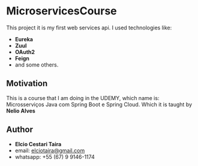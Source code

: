 # MicroservicesCourse
This project it is my first web services api. I used technologies like: 
- **Eureka** 
- **Zuul**
- **OAuth2**
- **Feign**
- and some others.

## Motivation
This is a course that I am doing in the UDEMY, which name is: Microsserviços Java com Spring Boot e Spring Cloud.
Which it is taught by **Nelio Alves**

## Author
- **Elcio Cestari Taira**
- email: elciotaira@gmail.com
- whatsapp: +55 (67) 9 9146-1174


